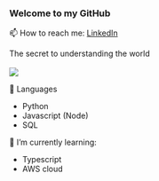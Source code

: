 ### Welcome to my GitHub

📫 How to reach me: [LinkedIn](https://www.linkedin.com/in/brad-webb-101/)

The secret to understanding the world
</br>
</br>
<img src="https://render.githubusercontent.com/render/math?math=t = \frac{\bar x - \mu}{s - \sqrt{n}}">

:mega: Languages   
* Python
* Javascript (Node)
* SQL

🌱 I’m currently learning:    
* Typescript
* AWS cloud
                                
                                
<!--
**BradWebb101/BradWebb101** is a ✨ _special_ ✨ repository because its `README.md` (this file) appears on your GitHub profile.

Here are some ideas to get you started:

- 🔭 I’m currently working on ...
- 🌱 I’m currently learning ...
- 👯 I’m looking to collaborate on ...
- 🤔 I’m looking for help with ...
- 💬 Ask me about ...
- 📫 How to reach me: ...
- 😄 Pronouns: ...
- ⚡ Fun fact: ...
-->
